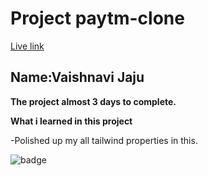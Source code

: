 # Project paytm-clone

[Live link](https://guileless-gecko-16759d.netlify.app)
## Name:Vaishnavi Jaju

**The project almost 3 days to complete.**

**What i learned in this project**

-Polished up my all tailwind properties in this.

![badge](https://img.shields.io/badge/tailwind-paytm-INeuron)
